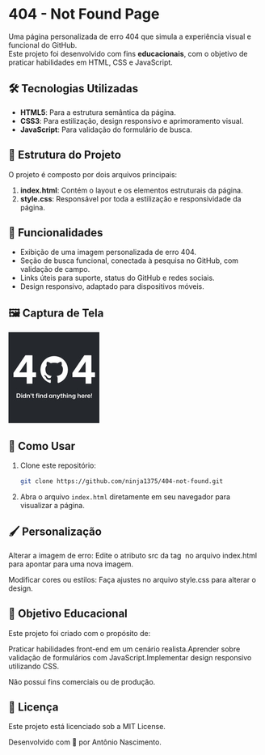 # 404 - Not Found Page  

Uma página personalizada de erro 404 que simula a experiência visual e funcional do GitHub.  
Este projeto foi desenvolvido com fins **educacionais**, com o objetivo de praticar habilidades em HTML, CSS e JavaScript.  

## 🛠️ Tecnologias Utilizadas  

- **HTML5**: Para a estrutura semântica da página.  
- **CSS3**: Para estilização, design responsivo e aprimoramento visual.  
- **JavaScript**: Para validação do formulário de busca.  

## 📂 Estrutura do Projeto  

O projeto é composto por dois arquivos principais:  

1. **index.html**: Contém o layout e os elementos estruturais da página.  
2. **style.css**: Responsável por toda a estilização e responsividade da página.  

## 🔑 Funcionalidades  

- Exibição de uma imagem personalizada de erro 404.  
- Seção de busca funcional, conectada à pesquisa no GitHub, com validação de campo.  
- Links úteis para suporte, status do GitHub e redes sociais.  
- Design responsivo, adaptado para dispositivos móveis.  

## 🖼️ Captura de Tela  

![404 - Not Found](404.jpeg)  

## 🚀 Como Usar  

1. Clone este repositório:  
   ```bash  
   git clone https://github.com/ninja1375/404-not-found.git
   ```
2. Abra o arquivo `index.html` diretamente em seu navegador para visualizar a página.

## 🖌️ Personalização

Alterar a imagem de erro:
Edite o atributo src da tag <img> no arquivo index.html para apontar para uma nova imagem.

Modificar cores ou estilos:
Faça ajustes no arquivo style.css para alterar o design.

## 🎯 Objetivo Educacional

Este projeto foi criado com o propósito de:

Praticar habilidades front-end em um cenário realista.Aprender sobre validação de formulários com JavaScript.Implementar design responsivo utilizando CSS.

Não possui fins comerciais ou de produção.

## 📜 Licença

Este projeto está licenciado sob a MIT License.

Desenvolvido com 🧡 por Antônio Nascimento.

